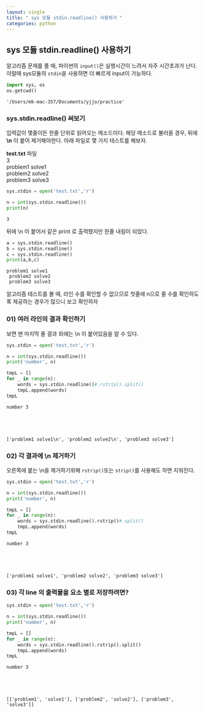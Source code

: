 ```yaml
---
layout: single
title: " sys 모듈 stdin.readline() 사용하기 "
categories: python
---
```



## sys 모듈 stdin.readline() 사용하기

알고리즘 문제를 풀 때, 파이썬의 `input()`은 실행시간이 느려서 자주 시간초과가 난다. 이럴때 sys모듈의 `stdin`을 사용하면 더 빠르게 input이 가능하다.


```python
import sys, os
os.getcwd()
```




    '/Users/mk-mac-357/Documents/yjjo/practice'



### sys.stdin.readline() 써보기
입력값이 몇줄이든 한줄 단위로 읽어오는 메소드이다.   해당 메소드로 불러올 경우, 뒤에 **\n** 이 붙어 제거해야한다. 아래 파일로 몇 가지 테스트를 해보자.


**test.txt** 파일   
3    
problem1 solve1   
problem2 solve2   
problem3 solve3   


```python
sys.stdin = open('test.txt','r')
```


```python
n = int(sys.stdin.readline())
print(n)
```

    3


뒤에 \n 이 붙어서 같은 print 로 출력했지만 한줄 내림이 되었다.


```python
a = sys.stdin.readline()
b = sys.stdin.readline()
c = sys.stdin.readline()
print(a,b,c)
```

    problem1 solve1
     problem2 solve2
     problem3 solve3


알고리즘 테스트를 볼 때, 라인 수를 확인할 수 없으므로 첫줄에 n으로 줄 수를 확인하도록 제공하는 경우가 많으니 보고 확인하자

### 01) 여러 라인의 결과 확인하기   
보면 맨 마지막 줄 결과 외에는 \n 이 붙어있음을 알 수 있다.


```python
sys.stdin = open('test.txt','r')

n = int(sys.stdin.readline())
print('number', n)

tmpL = []
for _ in range(n):
    words = sys.stdin.readline()#.rstrip().split()
    tmpL.append(words)
tmpL
```

    number 3





    ['problem1 solve1\n', 'problem2 solve2\n', 'problem3 solve3']



### 02) 각 결과에 \n 제거하기    
오른쪽에 붙는 \n을 제거하기위해 `rstrip()`또는 `strip()`를 사용해도 하면 지워진다. 


```python
sys.stdin = open('test.txt','r')

n = int(sys.stdin.readline())
print('number', n)

tmpL = []
for _ in range(n):
    words = sys.stdin.readline().rstrip()#.split()
    tmpL.append(words)
tmpL
```

    number 3





    ['problem1 solve1', 'problem2 solve2', 'problem3 solve3']



### 03) 각 line 의 출력물을 요소 별로 저장하려면?


```python
sys.stdin = open('test.txt','r')

n = int(sys.stdin.readline())
print('number', n)

tmpL = []
for _ in range(n):
    words = sys.stdin.readline().rstrip().split()
    tmpL.append(words)
tmpL
```

    number 3





    [['problem1', 'solve1'], ['problem2', 'solve2'], ['problem3', 'solve3']]



